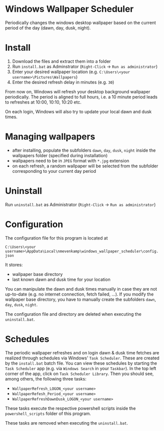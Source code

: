 # Windows Wallpaper Scheduler
Periodically changes the windows desktop wallpaper based on the current period of the day (dawn, day, dusk, night).

# Install
1. Download the files and extract them into a folder
2. Run `install.bat` as Adminstrator (`Right-Click` -> `Run as administrator`)
3. Enter your desired wallpaper location (e.g. `C:\Users\<your username>\Pictures\Wallpapers`)
4. Enter the desired refresh delay in minutes (e.g. `30`)

From now on, Windows will refresh your desktop background wallpaper periodically.
The period is aligned to full hours, i.e. a 10 minute period leads to refreshes at 10:00, 10:10, 10:20 etc.

On each login, Windows will also try to update your local dawn and dusk times.

# Managing wallpapers
* after installing, populate the subfolders `dawn`, `day`, `dusk`, `night` inside the wallpapers folder (specified during installation)
* wallpapers need to be in `JPEG` format with `*.jpg` extension
* on each refresh, a random wallpaper will be selected from the subfolder corresponding to your current day period

# Uninstall
Run `uninstall.bat` as Administrator (`Right-Click` -> `Run as administrator`)

# Configuration
The configuration file for this program is located at

```C:\Users\<your username>\AppData\Local\nmevenkamp\windows_wallpaper_scheduler\config.json```

It stores:
* wallpaper base directory
* last known dawn and dusk time for your location

You can manipulate the dawn and dusk times manually in case they are not up-to-date (e.g. no internet connection, fetch failed, ...).
If you modify the wallpaper base directory, you have to manually create the subfolders `dawn`, `day`, `dusk`, `night`.

The configuration file and directory are deleted when executing the `uninstall.bat`.

# Schedules
The periodic wallpaper refreshes and on login dawn & dusk time fetches are realized through schedules via Windows' `Task Scheduler`.
These are created by the `install.bat` batch file. You can view these schedules by starting the `Task Scheduler` app (e.g. via `Windows Search` in your `Taskbar`). In the top left corner of the app, click on `Task Scheduler Library`. Then you should see, among others, the following three tasks:
* `WallpaperRefresh_LOGON_<your username>`
* `WallpaperRefesh_Period_<your username>`
* `WallpaperRefreshDawnDusk_LOGON_<your username>`

These tasks execute the respective powershell scripts inside the `powershell_scripts` folder of this program.

These tasks are removed when executing the `uninstall.bat`.
